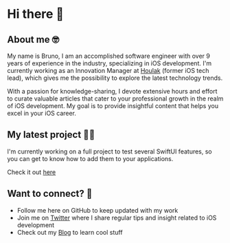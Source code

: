 # Hi there 👋

## About me 🤓
My name is Bruno, I am an accomplished software engineer with over 9 years of experience in the industry, specializing in iOS development. I'm currently working as an Innovation Manager at [Houlak](www.houlak.com) (former iOS tech lead), which gives me the possibility to explore the latest technology trends.

With a passion for knowledge-sharing, I devote extensive hours and effort to curate valuable articles that cater to your professional growth in the realm of iOS development. My goal is to provide insightful content that helps you excel in your iOS career.

## My latest project 👨‍💻
I'm currently working on a full project to test several SwiftUI features, so you can get to know how to add them to your applications.

Check it out [here](https://github.com/blorenzo10/coffee-shop-demo)


## Want to connect? 🤝
- Follow me here on GitHub to keep updated with my work
- Join me on [Twitter](www.twitter.com/b_lorenzo10) where I share regular tips and insight related to iOS development
- Check out my [Blog](https://medium.com/@blorenzop) to learn cool stuff
